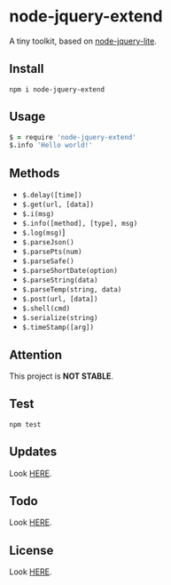 # node-jquery-extend

A tiny toolkit, based on [node-jquery-lite](https://github.com/phonowell/node-jquery-lite).

## Install

```shell
npm i node-jquery-extend
```

## Usage

```coffeescript
$ = require 'node-jquery-extend'
$.info 'Hello world!'
```

## Methods

- `$.delay([time])`
- `$.get(url, [data])`
- `$.i(msg)`
- `$.info([method], [type], msg)`
- `$.log(msg)`]
- `$.parseJson()`
- `$.parsePts(num)`
- `$.parseSafe()`
- `$.parseShortDate(option)`
- `$.parseString(data)`
- `$.parseTemp(string, data)`
- `$.post(url, [data])`
- `$.shell(cmd)`
- `$.serialize(string)`
- `$.timeStamp([arg])`
    
## Attention

This project is **NOT STABLE**.

## Test

```shell
npm test
```

## Updates

Look [HERE](update.md).

## Todo

Look [HERE](todo.md).

## License

Look [HERE](license.md).
